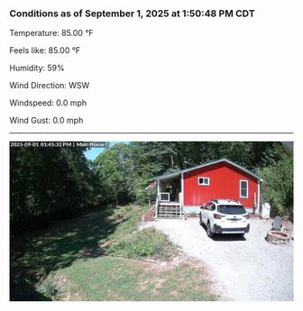 ### Conditions as of September 1, 2025 at 1:50:48 PM CDT 

Temperature: 85.00 &deg;F

Feels like: 85.00 &deg;F

Humidity: 59%

Wind Direction: WSW

Windspeed: 0.0 mph

Wind Gust: 0.0 mph

---

<img src="./images/latest.jpeg"/>

